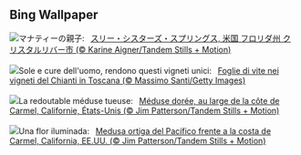 ## Bing Wallpaper
![](https://www.bing.com/th?id=OHR.ManateeMama_JA-JP0142051639_UHD.jpg&w=1000)マナティーの親子:&nbsp;&ensp;[スリー・シスターズ・スプリングス, 米国 フロリダ州 クリスタルリバー市 (© Karine Aigner/Tandem Stills + Motion)](https://www.bing.com/th?id=OHR.ManateeMama_JA-JP0142051639_UHD.jpg)
<br><br/>
![](https://www.bing.com/th?id=OHR.ChiantiTuscany_IT-IT9257296555_UHD.jpg&w=1000)Sole e cure dell'uomo, rendono questi vigneti unici:&nbsp;&ensp;[Foglie di vite nei vigneti del Chianti in Toscana (© Massimo Santi/Getty Images)](https://www.bing.com/th?id=OHR.ChiantiTuscany_IT-IT9257296555_UHD.jpg)
<br><br/>
![](https://www.bing.com/th?id=OHR.SeaNettles_FR-FR1930530025_UHD.jpg&w=1000)La redoutable méduse tueuse:&nbsp;&ensp;[Méduse dorée, au large de la côte de Carmel, Californie, États-Unis (© Jim Patterson/Tandem Stills + Motion)](https://www.bing.com/th?id=OHR.SeaNettles_FR-FR1930530025_UHD.jpg)
<br><br/>
![](https://www.bing.com/th?id=OHR.SeaNettles_ES-ES4565377458_UHD.jpg&w=1000)Una flor iluminada:&nbsp;&ensp;[Medusa ortiga del Pacífico frente a la costa de Carmel, California, EE.UU. (© Jim Patterson/Tandem Stills + Motion)](https://www.bing.com/th?id=OHR.SeaNettles_ES-ES4565377458_UHD.jpg)
<br><br/>
